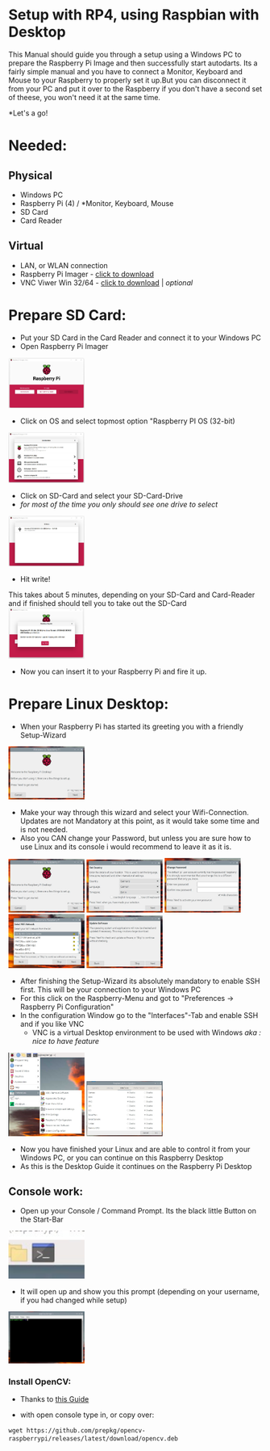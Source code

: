 # Setup with RP4, using Raspbian with Desktop

This Manual should guide you through a setup using a Windows PC to prepare the Raspberry Pi Image and then successfully start autodarts.
Its a fairly simple manual and you have to connect a Monitor, Keyboard and Mouse to your Raspberry to properly set it up.But you can disconnect it from your PC and put it over to the Raspberry if you don't have a second set of theese, you won't need it at the same time.

*Let's a go!



# Needed:

## Physical
- Windows PC
- Raspberry Pi (4)  / *Monitor, Keyboard, Mouse
- SD Card
- Card Reader

## Virtual
- LAN, or WLAN connection
- Raspberry Pi Imager - [click to download](https://downloads.raspberrypi.org/imager/imager_latest.exe)
- VNC Viwer Win 32/64 - [click to download](https://www.realvnc.com/download/file/viewer.files/VNC-Viewer-6.21.1109-Windows.exe) | *optional*



# Prepare SD Card:

- Put your SD Card in the Card Reader and connect it to your Windows PC
- Open Raspberry Pi Imager
<img src="images/piimager.jpg" width="30%" height="30%">

- Click on OS and select topmost option "Raspberry PI OS (32-bit)
<img src="images/piimageros.jpg" width="30%" height="30%">

- Click on SD-Card and select your SD-Card-Drive
- *for most of the time you only should see one drive to select*
<img src="images/piimagerdrive.jpg" width="30%" height="30%">

- Hit write!

This takes about 5 minutes, depending on your SD-Card and Card-Reader and if finished should tell you to take out the SD-Card
<img src="images/piimagefinished.jpg" width="30%" height="30%">

- Now you can insert it to your Raspberry Pi and fire it up.



# Prepare Linux Desktop:

- When your Raspberry Pi has started its greeting you with a friendly Setup-Wizard

<img src="images/piwiz.jpg" width="30%" height="30%">

- Make your way through this wizard and select your Wifi-Connection. Updates are not Mandatory at this point, as it would take some time and is not needed.
- Also you CAN change your Password, but unless you are sure how to use Linux and its console i would recommend to leave it as it is.

<img src="images/piwiz.jpg" width="30%" height="30%"> <img src="images/piwizcount.jpg" width="30%" height="30%"> <img src="images/piwizcountpw.jpg" width="30%" height="30%">
<img src="images/piwizwifi.jpg" width="30%" height="30%"> <img src="images/piwizupdate.jpg" width="30%" height="30%">

- After finishing the Setup-Wizard its absolutely mandatory to enable SSH first. This will be your connection to your Windows PC
- For this click on the Raspberry-Menu and got to "Preferences -> Raspberry Pi Configuration"
- In the configuration Window go to the "Interfaces"-Tab and enable SSH and if you like VNC
  - VNC is a virtual Desktop environment to be used with Windows *aka : nice to have feature*

<img src="images/piwizconfig.jpg" width="30%" height="30%"> <img src="images/piwizconfig2.jpg" width="30%" height="30%">

- Now you have finished your Linux and are able to control it from your Windows PC, or you can continue on this Raspberry Desktop
- As this is the Desktop Guide it continues on the Raspberry Pi Desktop


## Console work:

- Open up your Console / Command Prompt. Its the black little Button on the Start-Bar
<img src="images/console.jpg" width="30%" height="30%">

- It will open up and show you this prompt (depending on your username, if you had changed while setup)
<img src="images/consolep.jpg" width="30%" height="30%">

### Install OpenCV:
* Thanks to [this Guide](https://lindevs.com/install-precompiled-opencv-on-raspberry-pi/?fbclid=IwAR1sQwRH1FWbewNg4_Aomga-ZBbx3Di25C2mHrVqGTVxwiIKS31R0Pa8q5Y)

- with open console type in, or copy over:
```
wget https://github.com/prepkg/opencv-raspberrypi/releases/latest/download/opencv.deb
```
